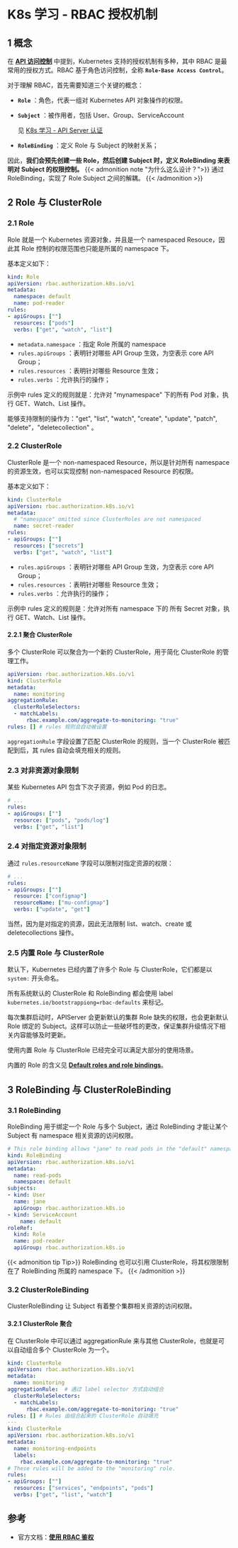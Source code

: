 # K8s 学习 - RBAC 授权机制


## 1 概念
在 [**API 访问控制**](http://kanshiori.cn/posts/cloud_computing/k8s_learning/api-%E6%A6%82%E5%BF%B5/#52-authorization) 中提到，Kubernetes 支持的授权机制有多种，其中 RBAC 是最常用的授权方式。RBAC 基于角色访问控制，全称 **`Role-Base Access Control`**。

对于理解 RBAC，首先需要知道三个关键的概念：
* **`Role`** ：角色，代表一组对 Kubernetes API 对象操作的权限。
* **`Subject`** ：被作用者，包括 User、Group、ServiceAccount

  见 [K8s 学习 - API Server 认证](http://localhost:1313/posts/cloud_computing/k8s_learning/api-server-%E8%AE%A4%E8%AF%81/#2-Subject)
* **`RoleBinding`** ：定义 Role 与 Subject 的映射关系；

因此，**我们会预先创建一些 Role，然后创建 Subject 时，定义 RoleBinding 来表明对 Subject 的权限控制。**
{{< admonition note "为什么这么设计？">}}
通过 RoleBinding，实现了 Role Subject 之间的解耦。
{{< /admonition >}}

## 2 Role 与 ClusterRole
### 2.1 Role
Role 就是一个 Kubernetes 资源对象，并且是一个 namespaced Resouce，因此其 Role 控制的权限范围也只能是所属的 namespace 下。

基本定义如下：
```yaml
kind: Role
apiVersion: rbac.authorization.k8s.io/v1
metadata:
  namespace: default
  name: pod-reader
rules:
- apiGroups: [""]
  resources: ["pods"]
  verbs: ["get", "watch", "list"]
```
* `metadata.namespace` ：指定 Role 所属的 namespace
* `rules.apiGroups` ：表明针对哪些 API Group 生效，为空表示 core API Group；
* `rules.resources` ：表明针对哪些 Resource 生效；
* `rules.verbs` ：允许执行的操作；

示例中 rules 定义的规则就是：允许对 "mynamespace" 下的所有 Pod 对象，执行 GET、Watch、List 操作。

能够支持限制的操作为："get", "list", "watch", "create", "update", "patch", "delete"，"deletecollection" 。

### 2.2 ClusterRole
ClusterRole 是一个 non-namespaced Resource，所以是针对所有 namespace 的资源生效，也可以实现控制 non-namespaced Resource 的权限。

基本定义如下：
```yaml
kind: ClusterRole
apiVersion: rbac.authorization.k8s.io/v1
metadata:
  # "namespace" omitted since ClusterRoles are not namespaced
  name: secret-reader
rules:
- apiGroups: [""]
  resources: ["secrets"]
  verbs: ["get", "watch", "list"]
```
* `rules.apiGroups` ：表明针对哪些 API Group 生效，为空表示 core API Group；
* `rules.resources` ：表明针对哪些 Resource 生效；
* `rules.verbs` ：允许执行的操作；

示例中 rules 定义的规则是：允许对所有 namespace 下的 所有 Secret 对象，执行 GET、Watch、List 操作。

#### 2.2.1 聚合 ClusterRole
多个 ClusterRole 可以聚合为一个新的 ClusterRole，用于简化 ClusterRole 的管理工作。
```yaml
apiVersion: rbac.authorization.k8s.io/v1
kind: ClusterRole
metadata:
  name: monitoring
aggregationRule:
  clusterRoleSelectors:
  - matchLabels:
      rbac.example.com/aggregate-to-monitoring: "true"
rules: [] # rules 规则会自动被设置
```
`aggregationRule` 字段设置了匹配 ClusterRole 的规则，当一个 ClusterRole 被匹配到后，其 rules 自动会填充相关的规则。

### 2.3 对非资源对象限制
某些 Kubernetes API 包含下次子资源，例如 Pod 的日志。
```yaml
# ...
rules:
- apiGroups: [""]
  resource: ["pods", "pods/log"]
  verbs: ["get", "list"]
```

### 2.4 对指定资源对象限制
通过 `rules.resourceName` 字段可以限制对指定资源的权限：
```yaml
# ...
rules:
- apiGroups: [""]
  resource: ["configmap"]
  resourceName: ["mu-configmap"]
  verbs: ["update", "get"]
```

当然，因为是对指定的资源，因此无法限制 list、watch、create 或 deletecollections 操作。

### 2.5 内置 Role 与 ClusterRole
默认下，Kubernetes 已经内置了许多个 Role 与 ClusterRole，它们都是以 `system:` 开头命名。

所有系统默认的 ClusterRole 和 RoleBinding 都会使用 label `kubernetes.io/bootstrappiong=rbac-defaults` 来标记。

每次集群启动时，APIServer 会更新默认的集群 Role 缺失的权限，也会更新默认 Role 绑定的 Subject。这样可以防止一些破坏性的更改，保证集群升级情况下相关内容能够及时更新。

使用内置 Role 与 ClusterRole 已经完全可以满足大部分的使用场景。

内置的 Role 的含义见 [**Default roles and role bindings**](https://kubernetes.io/docs/reference/access-authn-authz/rbac/#default-roles-and-role-bindings)。


## 3 RoleBinding 与 ClusterRoleBinding

### 3.1 RoleBinding
RoleBinding 用于绑定一个 Role 与多个 Subject，通过 RoleBinding 才能让某个 Subject 有 namespace 相关资源的访问权限。
```yaml
# This role binding allows "jane" to read pods in the "default" namespace.
kind: RoleBinding
apiVersion: rbac.authorization.k8s.io/v1
metadata:
  name: read-pods
  namespace: default
subjects:
- kind: User
  name: jane
  apiGroup: rbac.authorization.k8s.io
- kind: ServiceAccount
    name: default
roleRef:
  kind: Role
  name: pod-reader
  apiGroup: rbac.authorization.k8s.io
```

{{< admonition tip Tip>}}
RoleBinding 也可以引用 ClusterRole，将其权限限制在了 RoleBinding 所属的 namespace 下。
{{< /admonition >}}

### 3.2 ClusterRoleBinding
ClusterRoleBinding 让 Subject 有着整个集群相关资源的访问权限。
#### 3.2.1 ClusterRole 聚合
在 ClusterRole 中可以通过 aggregationRule 来与其他 ClusterRole，也就是可以自动组合多个 ClusterRole 为一个。
```yaml
kind: ClusterRole
apiVersion: rbac.authorization.k8s.io/v1
metadata:
  name: monitoring
aggregationRule:  # 通过 label selector 方式自动组合
  clusterRoleSelectors:
  - matchLabels:
      rbac.example.com/aggregate-to-monitoring: "true"
rules: [] # Rules 由组合起来的 ClusterRole 自动填充
---
kind: ClusterRole
apiVersion: rbac.authorization.k8s.io/v1
metadata:
  name: monitoring-endpoints
  labels:
    rbac.example.com/aggregate-to-monitoring: "true"
# These rules will be added to the "monitoring" role.
rules:
- apiGroups: [""]
  resources: ["services", "endpoints", "pods"]
  verbs: ["get", "list", "watch"]
```


## 参考
* 官方文档：[**使用 RBAC 鉴权**](https://kubernetes.io/zh/docs/reference/access-authn-authz/rbac/)



